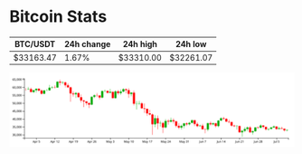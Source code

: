 # Bitcoin Stats

BTC/USDT|24h change|24h high|24h low|
|---|---|---|---|
|$33163.47|1.67%|$33310.00|$32261.07|

<img src="./chart.svg">

